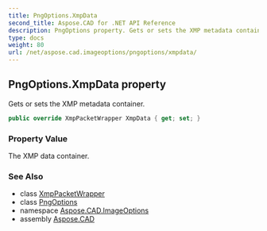 ```yaml
---
title: PngOptions.XmpData
second_title: Aspose.CAD for .NET API Reference
description: PngOptions property. Gets or sets the XMP metadata container
type: docs
weight: 80
url: /net/aspose.cad.imageoptions/pngoptions/xmpdata/
---
```

## PngOptions.XmpData property

Gets or sets the XMP metadata container.

```csharp
public override XmpPacketWrapper XmpData { get; set; }
```

### Property Value

The XMP data container.

### See Also

* class [XmpPacketWrapper](../../../aspose.cad/xmppacketwrapper/)
* class [PngOptions](../)
* namespace [Aspose.CAD.ImageOptions](../../../aspose.cad.imageoptions/)
* assembly [Aspose.CAD](../../../)


